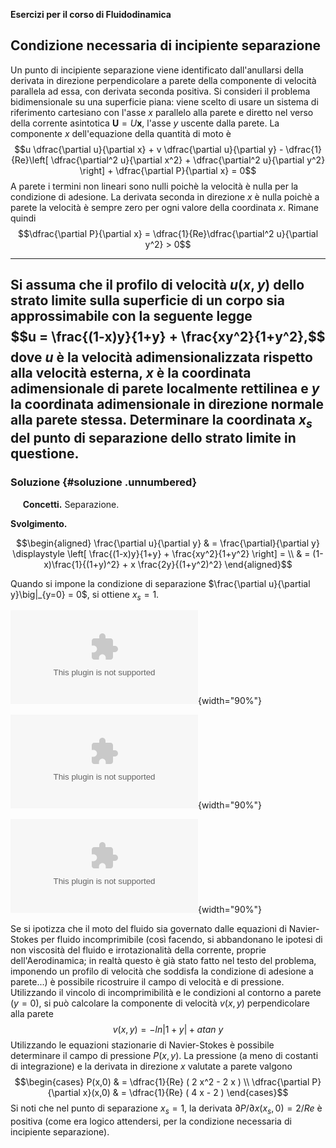 **Esercizi per il corso di Fluidodinamica**

Condizione necessaria di incipiente separazione
-----------------------------------------------

Un punto di incipiente separazione viene identificato dall'anullarsi
della derivata in direzione perpendicolare a parete della componente di
velocità parallela ad essa, con derivata seconda positiva. Si consideri
il problema bidimensionale su una superficie piana: viene scelto di
usare un sistema di riferimento cartesiano con l'asse $x$ parallelo alla
parete e diretto nel verso della corrente asintotica
$\bm{U} = U \bm{x}$, l'asse $y$ uscente dalla parete. La componente $x$
dell'equazione della quantità di moto è
$$u \dfrac{\partial u}{\partial x} +
  v \dfrac{\partial u}{\partial y} -
  \dfrac{1}{Re}\left[ \dfrac{\partial^2 u}{\partial x^2} +
                      \dfrac{\partial^2 u}{\partial y^2} \right] +
  \dfrac{\partial P}{\partial x} = 0$$ A parete i termini non lineari
sono nulli poichè la velocità è nulla per la condizione di adesione. La
derivata seconda in direzione $x$ è nulla poichè a parete la velocità è
sempre zero per ogni valore della coordinata $x$. Rimane quindi
$$\dfrac{\partial P}{\partial x} =
    \dfrac{1}{Re}\dfrac{\partial^2 u}{\partial y^2} > 0$$

  ------------------------------------------------------------------------------------------------------------------------------------------------------------------------------------------------------------------------------------------------------------------------------------------------------------------------------------------------------------------------------------------------------------------------------------------------------------------------------------------------------------
   Si assuma che il profilo di velocità $u(x,y)$ dello strato limite sulla superficie di un corpo sia approssimabile con la seguente legge $$u = \frac{(1-x)y}{1+y} + \frac{xy^2}{1+y^2},$$ dove $u$ è la velocità adimensionalizzata rispetto alla velocità esterna, $x$ è la coordinata adimensionale di parete localmente rettilinea e $y$ la coordinata adimensionale in direzione normale alla parete stessa. Determinare la coordinata $x_s$ del punto di separazione dello strato limite in questione.
  ------------------------------------------------------------------------------------------------------------------------------------------------------------------------------------------------------------------------------------------------------------------------------------------------------------------------------------------------------------------------------------------------------------------------------------------------------------------------------------------------------------

### Soluzione {#soluzione .unnumbered}

     **Concetti.** Separazione.

**Svolgimento.**

$$\begin{aligned}
  \frac{\partial u}{\partial y} & = \frac{\partial}{\partial y} \displaystyle \left[
  \frac{(1-x)y}{1+y} + \frac{xy^2}{1+y^2} \right] = \\
  & = (1-x)\frac{1}{(1+y)^2} + x \frac{2y}{(1+y^2)^2}
\end{aligned}$$

Quando si impone la condizione di separazione
$\frac{\partial u}{\partial y}\big|_{y=0} = 0$, si ottiene $x_s = 1$.

![Linee di corrente e modulo della
velocità.](./fig/Ese75contour.eps){width="90%"}

![Campo di velocità e modulo della
velocità.](./fig/Ese75quiver.eps){width="90%"}

![Andamento della componente orizzontale $u(y)$ in diverse stazioni
x.](./fig/Ese75u.eps){width="90%"}

Se si ipotizza che il moto del fluido sia governato dalle equazioni di
Navier-Stokes per fluido incomprimibile (così facendo, si abbandonano le
ipotesi di non viscosità del fluido e irrotazionalità della corrente,
proprie dell'Aerodinamica; in realtà questo è già stato fatto nel testo
del problema, imponendo un profilo di velocità che soddisfa la
condizione di adesione a parete\...) è possibile ricostruire il campo di
velocità e di pressione. Utilizzando il vincolo di incomprimibilità e le
condizioni al contorno a parete ($y=0$), si può calcolare la componente
di velocità $v(x,y)$ perpendicolare alla parete
$$v(x,y) = - ln | 1 + y | + atan \ y$$ Utilizzando le equazioni
stazionarie di Navier-Stokes è possibile determinare il campo di
pressione $P(x,y)$. La pressione (a meno di costanti di integrazione) e
la derivata in direzione $x$ valutate a parete valgono $$\begin{cases}
  P(x,0) & = \dfrac{1}{Re} ( 2 x^2 - 2 x ) \\
  \dfrac{\partial P}{\partial x}(x,0) & = \dfrac{1}{Re} ( 4 x - 2 )
 \end{cases}$$ Si noti che nel punto di separazione $x_s=1$, la derivata
$\partial P/
 \partial x (x_s,0) = 2 / Re$ è positiva (come era logico attendersi,
per la condizione necessaria di incipiente separazione).
